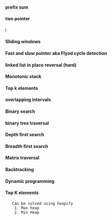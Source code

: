 #### prefix sum

#### two pointer
i
#### Sliding windows

#### Fast and slow pointer aka Flyod cycle detection

#### linked list in place reversal (hard)


#### Monotonic stack

#### Top k elements
#### overlapping intervals
#### Binary search
#### binary tree traversal
#### Depth first search
#### Breadth first search
#### Matrix traversal
#### Backtracking
#### Dynamic programming


#### Top K elements
	   Can be solved using heapify
		1. Max heap
		2. Min Heap